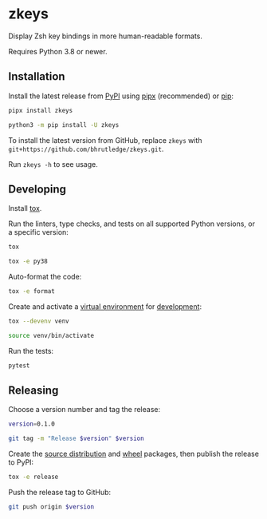 # zkeys

Display Zsh key bindings in more human-readable formats.

Requires Python 3.8 or newer.

## Installation

Install the latest release from [PyPI](https://pypi.org/project/zkeys/) using [pipx](https://pypa.github.io/pipx/) (recommended) or [pip](https://pip.pypa.io/en/stable/):

```sh
pipx install zkeys

python3 -m pip install -U zkeys
```

To install the latest version from GitHub, replace `zkeys` with `git+https://github.com/bhrutledge/zkeys.git`.

Run `zkeys -h` to see usage.

## Developing

Install [tox](https://tox.readthedocs.io/).

Run the linters, type checks, and tests on all supported Python versions, or a specific version:

```sh
tox

tox -e py38
```

Auto-format the code:

```sh
tox -e format
```

Create and activate a [virtual environment](https://packaging.python.org/guides/installing-using-pip-and-virtual-environments/#creating-a-virtual-environment) for [development](https://tox.readthedocs.io/en/latest/example/devenv.html):

```sh
tox --devenv venv

source venv/bin/activate
```

Run the tests:

```sh
pytest
```

## Releasing

Choose a version number and tag the release:

```sh
version=0.1.0

git tag -m "Release $version" $version
```

Create the [source distribution](https://packaging.python.org/glossary/#term-Source-Distribution-or-sdist) and [wheel](https://packaging.python.org/glossary/#term-Built-Distribution) packages, then publish the release to PyPI:

```sh
tox -e release
```

Push the release tag to GitHub:

```sh
git push origin $version
```
